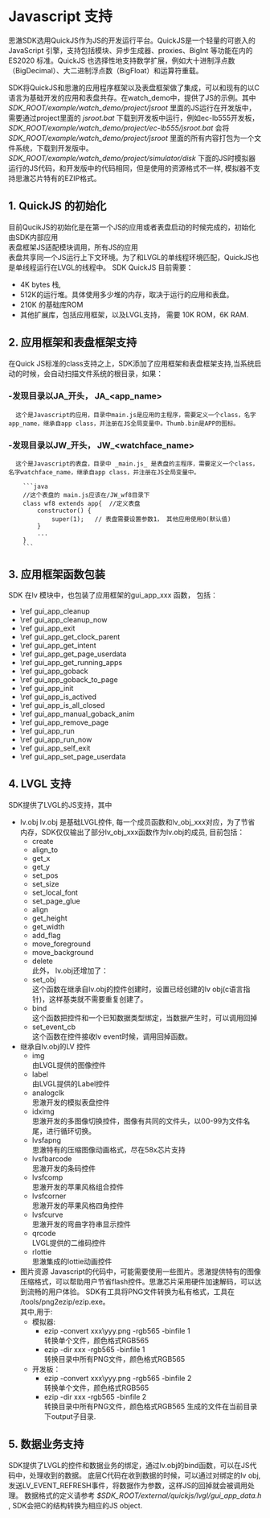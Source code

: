 # Javascript 支持

思澈SDK选用QuickJS作为JS的开发运行平台。QuickJS是一个轻量的可嵌入的 JavaScript 引擎，支持包括模块、异步生成器、proxies、BigInt 等功能在内的 ES2020 标准。QuickJS 
也选择性地支持数学扩展，例如大十进制浮点数（BigDecimal）、大二进制浮点数（BigFloat）和运算符重载。

SDK将QuickJS和思澈的应用程序框架以及表盘框架做了集成，可以和现有的以C语言为基础开发的应用和表盘共存。在watch_demo中，提供了JS的示例。其中 _SDK_ROOT/example/watch_demo/project/jsroot_ 里面的JS运行在开发版中，需要通过project里面的 _jsroot.bat_ 下载到开发板中运行，例如ec-lb555开发板，  _SDK_ROOT/example/watch_demo/project/ec-lb555/jsroot.bat_ 会将 _SDK_ROOT/example/watch_demo/project/jsroot_ 里面的所有内容打包为一个文件系统，下载到开发版中。 
_SDK_ROOT/example/watch_demo/project/simulator/disk_ 下面的JS时模拟器运行的JS代码，和开发版中的代码相同，但是使用的资源格式不一样, 模拟器不支持思澈芯片特有的EZIP格式。

## 1. QuickJS 的初始化
   目前QucikJS的初始化是在第一个JS的应用或者表盘启动的时候完成的，初始化由SDK内部应用\
   表盘框架JS适配模块调用，所有JS的应用\
   表盘共享同一个JS运行上下文环境。为了和LVGL的单线程环境匹配，QuickJS也是单线程运行在LVGL的线程中。
   SDK QuickJS 目前需要：
- 4K bytes 栈, 
- 512K的运行堆。具体使用多少堆的内存，取决于运行的应用和表盘。
- 210K 的基础库ROM
- 其他扩展库，包括应用框架，以及LVGL支持， 需要 10K ROM，6K RAM.

## 2. 应用框架和表盘框架支持
  在Quick JS标准的class支持之上，SDK添加了应用框架和表盘框架支持,当系统启动的时候，会自动扫描文件系统的根目录，如果：
### -发现目录以JA_开头，  JA_<app_name>
      这个是Javascript的应用，目录中main.js是应用的主程序，需要定义一个class，名字app_name，继承自app class，并注册在JS全局变量中。Thumb.bin是APP的图标。
    
### -发现目录以JW_开头，  JW_<watchface_name>
      这个是Javascript的表盘，目录中 _main.js_ 是表盘的主程序，需要定义一个class，名字watchface_name，继承自app class，并注册在JS全局变量中。
      
  ```{note} 表盘和APP JS有区别在constructor：
      ```java
      //这个表盘的 main.js应该在/JW_wf8目录下
      class wf8 extends app{  //定义表盘
          constructor() {
              super(1);   // 表盘需要设置参数1， 其他应用使用0(默认值)
          }
          ...
      }
      ```
  ```
## 3. 应用框架函数包装
   SDK 在lv 模块中，也包装了应用框架的gui_app_xxx 函数， 包括：<br>
  - \ref gui_app_cleanup <br>
  - \ref gui_app_cleanup_now <br>
  - \ref gui_app_exit <br>
  - \ref gui_app_get_clock_parent <br>
  - \ref gui_app_get_intent <br>
  - \ref gui_app_get_page_userdata <br>
  - \ref gui_app_get_running_apps <br>
  - \ref gui_app_goback <br>
  - \ref gui_app_goback_to_page <br>
  - \ref gui_app_init <br>
  - \ref gui_app_is_actived <br>
  - \ref gui_app_is_all_closed <br>
  - \ref gui_app_manual_goback_anim <br>
  - \ref gui_app_remove_page <br>
  - \ref gui_app_run <br>
  - \ref gui_app_run_now <br>
  - \ref gui_app_self_exit <br>
  - \ref gui_app_set_page_userdata <br>

## 4. LVGL 支持
   SDK提供了LVGL的JS支持，其中 
   - lv.obj
     lv.obj 是基础LVGL控件, 每一个成员函数和lv_obj_xxx对应，为了节省内存，SDK仅仅输出了部分lv_obj_xxx函数作为lv.obj的成员, 目前包括：
     - create <br>
     - align_to <br>
     - get_x <br>
     - get_y <br>
     - set_pos <br>
     - set_size <br>
     - set_local_font <br>
     - set_page_glue <br>
     - align <br>
     - get_height <br>
     - get_width <br>
     - add_flag <br>
     - move_foreground <br>
     - move_background <br>
     - delete  <br>
     此外， lv.obj还增加了：
     - set_obj <br>
       这个函数在继承自lv.obj的控件创建时，设置已经创建的lv obj(c语言指针)，这样基类就不需要重复创建了。
     - bind <br>
       这个函数把控件和一个已知数据类型绑定，当数据产生时，可以调用回掉
     - set_event_cb <br>
       这个函数在控件接收lv event时候，调用回掉函数。
   - 继承自lv.obj的LV 控件
     - img <br>
       由LVGL提供的图像控件
     - label <br>
       由LVGL提供的Label控件     
     - analogclk <br>
       思澈开发的模拟表盘控件
     - idximg <br>
       思澈开发的多图像切换控件，图像有共同的文件头，以00-99为文件名尾，进行循环切换。
     - lvsfapng <br>
       思澈特有的压缩图像动画格式，尽在58x芯片支持
     - lvsfbarcode <br>
       思澈开发的条码控件
     - lvsfcomp <br>
       思澈开发的苹果风格组合控件     
     - lvsfcorner <br>
       思澈开发的苹果风格四角控件     
     - lvsfcurve <br>
       思澈开发的弯曲字符串显示控件     
     - qrcode <br>
       LVGL提供的二维码控件
     - rlottie <br>
       思澈集成的lottie动画控件
   - 图片资源
       Javascript的代码中，可能需要使用一些图片。思澈提供特有的图像压缩格式，可以帮助用户节省flash控件。思澈芯片采用硬件加速解码，可以达到流畅的用户体验。
       SDK有工具将PNG文件转换为私有格式，工具在 /tools/png2ezip/ezip.exe。 <br>
       其中,用于: <br>
       - 模拟器: <br>
          - ezip -convert xxx\yyy.png -rgb565 -binfile 1 <br>
            转换单个文件，颜色格式RGB565
          - ezip -dir xxx -rgb565 -binfile 1 <br>
            转换目录中所有PNG文件，颜色格式RGB565
       - 开发板：
          - ezip -convert xxx\yyy.png -rgb565 -binfile 2 <br>
            转换单个文件，颜色格式RGB565
          - ezip -dir xxx -rgb565 -binfile 2 <br>
            转换目录中所有PNG文件，颜色格式RGB565
       生成的文件在当前目录下output子目录. 
       
## 5. 数据业务支持

SDK提供了LVGL的控件和数据业务的绑定，通过lv.obj的bind函数，可以在JS代码中，处理收到的数据。
底层C代码在收到数据的时候，可以通过对绑定的lv obj, 发送LV_EVENT_REFRESH事件，将数据作为参数，这样JS的回掉就会被调用处理。
数据格式的定义请参考 _$SDK_ROOT/external/quickjs/lvgl/gui_app_data.h_ , SDK会把C的结构转换为相应的JS object.

